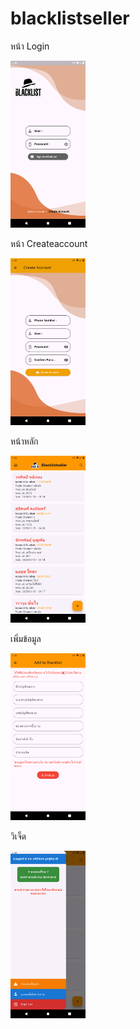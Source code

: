 # blacklistseller

หน้า Login

<img src="image/1.png" alt="Alt text" width="120">

หน้า Createaccount

<img src="image/2.png" alt="Alt text" width="120">

หน้าหลัก 

<img src="image/3.png" alt="Alt text" width="120">

เพิ่มข้อมูล

<img src="image/4.png" alt="Alt text" width="120">

วิเจ็ด

<img src="image/5.png" alt="Alt text" width="120">

